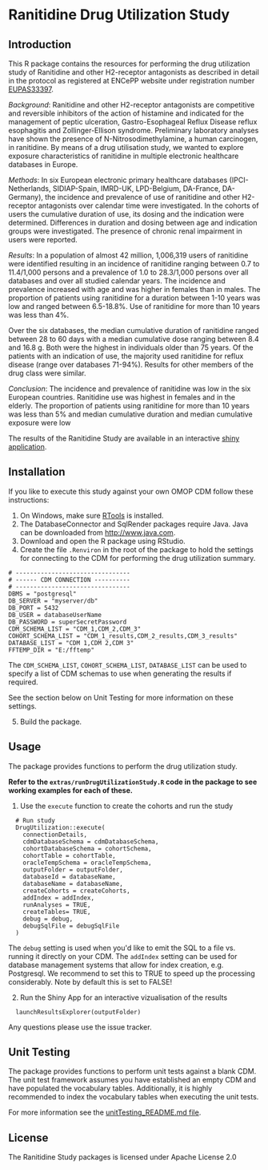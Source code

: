 # Ranitidine Drug Utilization Study

## Introduction
This R package contains the resources for performing the drug utilization study of Ranitidine and other H2-receptor antagonists as described in detail in the protocol as registered at ENCePP website under registration number [EUPAS33397](http://www.encepp.eu/encepp/viewResource.htm?id=33398).

*Background*:
Ranitidine and other H2-receptor antagonists are competitive and reversible inhibitors of the action of histamine and indicated for the management of peptic ulceration, Gastro-Esophageal Reflux Disease reflux esophagitis and Zollinger-Ellison syndrome. Preliminary laboratory analyses have shown the presence of N-Nitrosodimethylamine, a human carcinogen, in ranitidine. By means of a drug utilisation study, we wanted to explore exposure characteristics of ranitidine in multiple electronic healthcare databases in Europe.

*Methods*: 
In six European electronic primary healthcare databases (IPCI-Netherlands, SIDIAP-Spain, IMRD-UK, LPD-Belgium, DA-France, DA-Germany), the incidence and prevalence of use of ranitidine and other H2-receptor antagonists over calendar time were investigated. In the cohorts of users the cumulative duration of use, its dosing and the indication were determined. Differences in duration and dosing between age and indication groups were investigated. The presence of chronic renal impairment in users were reported.

*Results*: 
In a population of almost 42 million, 1,006,319 users of ranitidine were identified resulting in an incidence of ranitidine ranging between 0.7 to 11.4/1,000 persons and a prevalence of 1.0 to 28.3/1,000 persons over all databases and over all studied calendar years. The incidence and prevalence increased with age and was higher in females than in males. The proportion of patients using ranitidine for a duration between 1-10 years was low and ranged between 6.5-18.8%. Use of ranitidine for more than 10 years was less than 4%. 

Over the six databases, the median cumulative duration of ranitidine ranged between 28 to 60 days with a median cumulative dose ranging between 8.4 and 16.8 g. Both were the highest in individuals older than 75 years. 
Of the patients with an indication of use, the majority used ranitidine for reflux disease (range over databases 71-94%). 
Results for other members of the drug class were similar.

*Conclusion*: 
The incidence and prevalence of ranitidine was low in the six European countries. Ranitidine use was highest in females and in the elderly. The proportion of patients using ranitidine for more than 10 years was less than 5% and median cumulative duration and median cumulative exposure were low

The results of the Ranitidine Study are available in an interactive [shiny application](https://mi-erasmusmc.shinyapps.io/ResultsExplorer/).

## Installation 
If you like to execute this study against your own OMOP CDM follow these instructions:

1. On Windows, make sure [RTools](http://cran.r-project.org/bin/windows/Rtools/) is installed.
2. The DatabaseConnector and SqlRender packages require Java. Java can be downloaded from
<a href="http://www.java.com" target="_blank">http://www.java.com</a>.
3. Download and open the R package using RStudio. 
4. Create the file `.Renviron` in the root of the package to hold the settings for connecting to the CDM for performing the drug utilization summary.

````
# --------------------------------
# ------ CDM CONNECTION ----------
# --------------------------------
DBMS = "postgresql"
DB_SERVER = "myserver/db"
DB_PORT = 5432
DB_USER = databaseUserName
DB_PASSWORD = superSecretPassword
CDM_SCHEMA_LIST = "CDM_1,CDM_2,CDM_3"
COHORT_SCHEMA_LIST = "CDM_1_results,CDM_2_results,CDM_3_results"
DATABASE_LIST = "CDM 1,CDM 2,CDM 3"
FFTEMP_DIR = "E:/fftemp"
````
The `CDM_SCHEMA_LIST`, `COHORT_SCHEMA_LIST`, `DATABASE_LIST` can be used to specify a list of CDM schemas to use when generating the results if required.

See the section below on Unit Testing for more information on these settings.

5. Build the package.

## Usage

The package provides functions to perform the drug utilization study.

**Refer to the `extras/runDrugUtilizationStudy.R` code in the package to see working examples for each of these.**

1.   Use the `execute` function to create the cohorts and run the study

````
  # Run study
  DrugUtilization::execute(
    connectionDetails,
    cdmDatabaseSchema = cdmDatabaseSchema,
    cohortDatabaseSchema = cohortSchema,
    cohortTable = cohortTable,
    oracleTempSchema = oracleTempSchema,
    outputFolder = outputFolder,
    databaseId = databaseName,
    databaseName = databaseName,
    createCohorts = createCohorts,
    addIndex = addIndex,
    runAnalyses = TRUE,
    createTables= TRUE,
    debug = debug,
    debugSqlFile = debugSqlFile
  )
````

The `debug` setting is used when you'd like to emit the SQL to a file vs. running it directly on your CDM.
The `addIndex` setting can be used for database management systems that allow for index creation, e.g. Postgresql. We recommend to set this to TRUE to speed up the processing considerably. Note by default this is set to FALSE!

2. Run the Shiny App for an interactive vizualisation of the results

````
  launchResultsExplorer(outputFolder)
````

Any questions please use the issue tracker.

## Unit Testing

The package provides functions to perform unit tests against a blank CDM. The unit test framework assumes you have established an empty CDM and have populated the vocabulary tables. Additionally, it is highly recommended to index the vocabulary tables when executing the unit tests.

For more information see the [unitTesting_README.md file](https://github.com/mi-erasmusmc/RanitidineStudy/blob/master/unitTesting_README.md).

## License
The Ranitidine Study packages is licensed under Apache License 2.0



